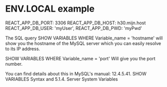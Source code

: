 # ENV.LOCAL example

REACT_APP_DB_PORT: 3306
REACT_APP_DB_HOST: h30.mijn.host
REACT_APP_DB_USER: 'myUser',
REACT_APP_DB_PWD: 'myPwd'


The SQL query SHOW VARIABLES WHERE Variable_name = 'hostname' will show you the hostname of the MySQL server which you can easily resolve to its IP address.

SHOW VARIABLES WHERE Variable_name = 'port' Will give you the port number.

You can find details about this in MySQL's manual: 12.4.5.41. SHOW VARIABLES Syntax and 5.1.4. Server System Variables